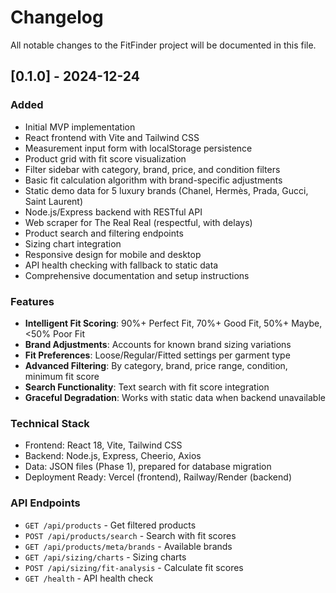 # Changelog

All notable changes to the FitFinder project will be documented in this file.

## [0.1.0] - 2024-12-24

### Added
- Initial MVP implementation
- React frontend with Vite and Tailwind CSS
- Measurement input form with localStorage persistence
- Product grid with fit score visualization
- Filter sidebar with category, brand, price, and condition filters
- Basic fit calculation algorithm with brand-specific adjustments
- Static demo data for 5 luxury brands (Chanel, Hermès, Prada, Gucci, Saint Laurent)
- Node.js/Express backend with RESTful API
- Web scraper for The Real Real (respectful, with delays)
- Product search and filtering endpoints
- Sizing chart integration
- Responsive design for mobile and desktop
- API health checking with fallback to static data
- Comprehensive documentation and setup instructions

### Features
- **Intelligent Fit Scoring**: 90%+ Perfect Fit, 70%+ Good Fit, 50%+ Maybe, <50% Poor Fit
- **Brand Adjustments**: Accounts for known brand sizing variations
- **Fit Preferences**: Loose/Regular/Fitted settings per garment type
- **Advanced Filtering**: By category, brand, price range, condition, minimum fit score
- **Search Functionality**: Text search with fit score integration
- **Graceful Degradation**: Works with static data when backend unavailable

### Technical Stack
- Frontend: React 18, Vite, Tailwind CSS
- Backend: Node.js, Express, Cheerio, Axios
- Data: JSON files (Phase 1), prepared for database migration
- Deployment Ready: Vercel (frontend), Railway/Render (backend)

### API Endpoints
- `GET /api/products` - Get filtered products
- `POST /api/products/search` - Search with fit scores
- `GET /api/products/meta/brands` - Available brands
- `GET /api/sizing/charts` - Sizing charts
- `POST /api/sizing/fit-analysis` - Calculate fit scores
- `GET /health` - API health check